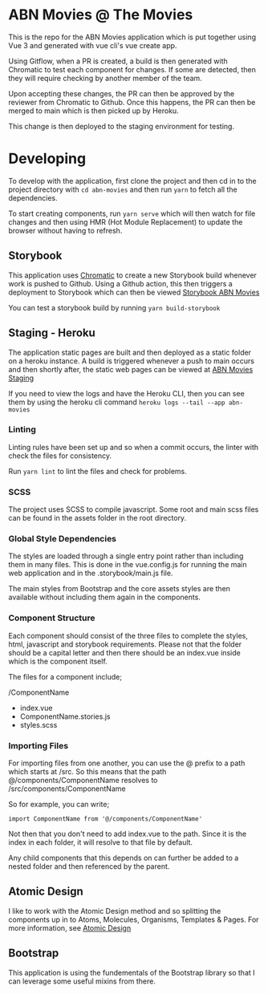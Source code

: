 # ABN Movies @ The Movies
This is the repo for the ABN Movies application which is put together using Vue 3 and generated with vue cli's vue create app. 

Using Gitflow, when a PR is created, a build is then generated with Chromatic to test each component for changes. If some are detected, then they will require checking by another member of the team.

Upon accepting these changes, the PR can then be approved by the reviewer from Chromatic to Github. Once this happens, the PR can then be merged to main which is then picked up by Heroku.

This change is then deployed to the staging environment for testing.

# Developing
To develop with the application, first clone the project and then cd in to the project directory with `cd abn-movies` and then run `yarn` to fetch all the dependencies.

To start creating components, run `yarn serve`  which will then watch for file changes and then using HMR (Hot Module Replacement) to update the browser without having to refresh. 

## Storybook

This application uses [Chromatic](https://www.chromatic.com/) to create a new Storybook build whenever work is pushed to Github. Using a Github action, this then triggers a deployment to Storybook which can then be viewed [Storybook ABN Movies](https://62e41e8b345ad62f3a746c3f-nzoiyocyvu.chromatic.com/)

You can test a storybook build by running `yarn build-storybook`

## Staging - Heroku

The application static pages are built and then deployed as a static folder on a heroku instance. A build is triggered whenever a push to main occurs and then shortly after, the static web pages can be viewed at [ABN Movies Staging](https://abn-movies.herokuapp.com/)

If you need to view the logs and have the Heroku CLI, then you can see them by using the heroku cli command `heroku logs --tail --app abn-movies`

### Linting
Linting rules have been set up and so when a commit occurs, the linter with check the files for consistency. 

Run `yarn lint` to lint the files and check for problems. 

### SCSS
The project uses SCSS to compile javascript. Some root and main scss files can be found in the assets folder in the root directory. 

### Global Style Dependencies
The styles are loaded through a single entry point rather than including them in many files. This is done in the vue.config.js for running the main web application and in the .storybook/main.js file. 

The main styles from Bootstrap and the core assets styles are then available without including them again in the components.

### Component Structure
Each component should consist of the three files to complete the styles, html, javascript and storybook requirements. Please not that the folder should be a capital letter and then there should be an index.vue inside which is the component itself.

The files for a component include;

/ComponentName
 - index.vue
 - ComponentName.stories.js
 - styles.scss

### Importing Files
For importing files from one another, you can use the @ prefix to a path which starts at /src. So this means that the path @/components/ComponentName resolves to /src/components/ComponentName

So for example, you can write;

    import ComponentName from '@/components/ComponentName'
Not then that you don't need to add index.vue to the path. Since it is the index in each folder, it will resolve to that file by default.

Any child components that this depends on can further be added to a nested folder and then referenced by the parent.

## Atomic Design
I like to work with the Atomic Design method and so splitting the components up in to Atoms, Molecules, Organisms, Templates & Pages. For more information, see [Atomic Design](https://bradfrost.com/blog/post/atomic-web-design/)

## Bootstrap
This application is using the fundementals of the Bootstrap library so that I can leverage some useful mixins from there.
